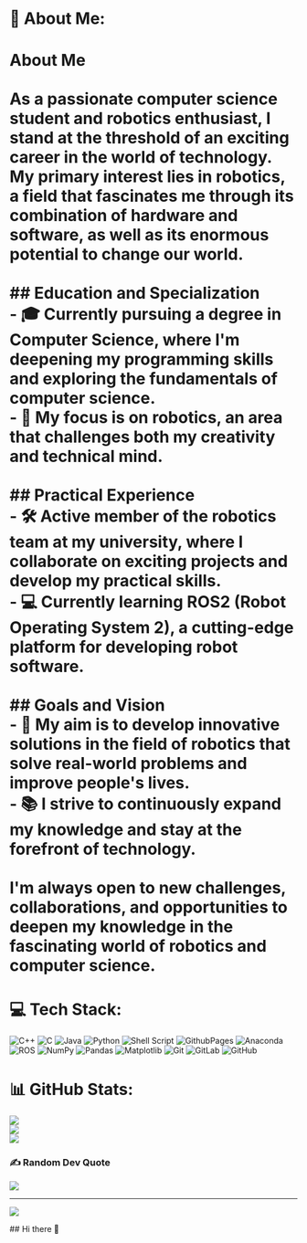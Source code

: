 # 💫 About Me:
# About Me<br><br>As a passionate computer science student and robotics enthusiast, I stand at the threshold of an exciting career in the world of technology. My primary interest lies in robotics, a field that fascinates me through its combination of hardware and software, as well as its enormous potential to change our world.<br><br>## Education and Specialization<br>- 🎓 Currently pursuing a degree in Computer Science, where I'm deepening my programming skills and exploring the fundamentals of computer science.<br>- 🤖 My focus is on robotics, an area that challenges both my creativity and technical mind.<br><br>## Practical Experience<br>- 🛠️ Active member of the robotics team at my university, where I collaborate on exciting projects and develop my practical skills.<br>- 💻 Currently learning ROS2 (Robot Operating System 2), a cutting-edge platform for developing robot software.<br><br>## Goals and Vision<br>- 🚀 My aim is to develop innovative solutions in the field of robotics that solve real-world problems and improve people's lives.<br>- 📚 I strive to continuously expand my knowledge and stay at the forefront of technology.<br><br>I'm always open to new challenges, collaborations, and opportunities to deepen my knowledge in the fascinating world of robotics and computer science.


# 💻 Tech Stack:
![C++](https://img.shields.io/badge/c++-%2300599C.svg?style=for-the-badge&logo=c%2B%2B&logoColor=white) ![C](https://img.shields.io/badge/c-%2300599C.svg?style=for-the-badge&logo=c&logoColor=white) ![Java](https://img.shields.io/badge/java-%23ED8B00.svg?style=for-the-badge&logo=openjdk&logoColor=white) ![Python](https://img.shields.io/badge/python-3670A0?style=for-the-badge&logo=python&logoColor=ffdd54) ![Shell Script](https://img.shields.io/badge/shell_script-%23121011.svg?style=for-the-badge&logo=gnu-bash&logoColor=white) ![GithubPages](https://img.shields.io/badge/github%20pages-121013?style=for-the-badge&logo=github&logoColor=white) ![Anaconda](https://img.shields.io/badge/Anaconda-%2344A833.svg?style=for-the-badge&logo=anaconda&logoColor=white) ![ROS](https://img.shields.io/badge/ros-%230A0FF9.svg?style=for-the-badge&logo=ros&logoColor=white) ![NumPy](https://img.shields.io/badge/numpy-%23013243.svg?style=for-the-badge&logo=numpy&logoColor=white) ![Pandas](https://img.shields.io/badge/pandas-%23150458.svg?style=for-the-badge&logo=pandas&logoColor=white) ![Matplotlib](https://img.shields.io/badge/Matplotlib-%23ffffff.svg?style=for-the-badge&logo=Matplotlib&logoColor=black) ![Git](https://img.shields.io/badge/git-%23F05033.svg?style=for-the-badge&logo=git&logoColor=white) ![GitLab](https://img.shields.io/badge/gitlab-%23181717.svg?style=for-the-badge&logo=gitlab&logoColor=white) ![GitHub](https://img.shields.io/badge/github-%23121011.svg?style=for-the-badge&logo=github&logoColor=white)
# 📊 GitHub Stats:
![](https://github-readme-stats.vercel.app/api?username=oirad-02&theme=dark&hide_border=false&include_all_commits=true&count_private=false)<br/>
![](https://github-readme-streak-stats.herokuapp.com/?user=oirad-02&theme=dark&hide_border=false)<br/>
![](https://github-readme-stats.vercel.app/api/top-langs/?username=oirad-02&theme=dark&hide_border=false&include_all_commits=true&count_private=false&layout=compact)

### ✍️ Random Dev Quote
![](https://quotes-github-readme.vercel.app/api?type=horizontal&theme=dark)

---
[![](https://visitcount.itsvg.in/api?id=oirad-02&icon=0&color=0)](https://visitcount.itsvg.in)

<!-- Proudly created with GPRM ( https://gprm.itsvg.in ) -->## Hi there 👋

<!--
**oirad-02/oirad-02** is a ✨ _special_ ✨ repository because its `README.md` (this file) appears on your GitHub profile.

Here are some ideas to get you started:

- 🔭 I’m currently working on ...
- 🌱 I’m currently learning ...
- 👯 I’m looking to collaborate on ...
- 🤔 I’m looking for help with ...
- 💬 Ask me about ...
- 📫 How to reach me: ...
- 😄 Pronouns: ...
- ⚡ Fun fact: ...
-->
